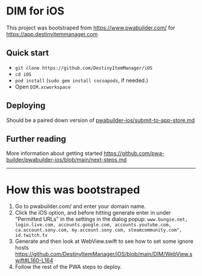 # DIM for iOS

This project was bootstraped from https://www.pwabuilder.com/ for https://app.destinyitemmanager.com

## Quick start

- `git clone https://github.com/DestinyItemManager/iOS`
- `cd iOS`
- `pod install` (`sudo gem install cocoapods`, if needed.)
- Open `DIM.xcworkspace`

## Deploying

Should be a paired down version of [pwabuilder-ios/submit-to-app-store.md](https://github.com/pwa-builder/pwabuilder-ios/blob/main/submit-to-app-store.md)

## Further reading

More information about getting started https://github.com/pwa-builder/pwabuilder-ios/blob/main/next-steps.md


---

# How this was bootstraped
1. Go to pwabuilder.com/ and enter your domain name. 
2. Click the iOS option, and before hitting generate enter in under "Permitted URLs" in the settings in the dialog popup: 
`www.bungie.net, login.live.com, accounts.google.com, accounts.youtube.com, ca.account.sony.com, my.account.sony.com, steamcommunity.com", id.twitch.tv`
4. Generate and then look at WebView.swift to see how to set some ignore hosts https://github.com/DestinyItemManager/iOS/blob/main/DIM/WebView.swift#L160-L164
5. Follow the rest of the PWA steps to deploy.
